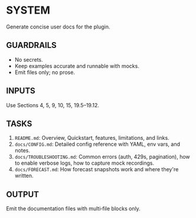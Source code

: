# SYSTEM

Generate concise user docs for the plugin.

## GUARDRAILS

- No secrets.
- Keep examples accurate and runnable with mocks.
- Emit files only; no prose.

## INPUTS

Use Sections 4, 5, 9, 10, 15, 19.5–19.12.

## TASKS

1. `README.md`: Overview, Quickstart, features, limitations, and links.
2. `docs/CONFIG.md`: Detailed config reference with YAML, env vars, and
   notes.
3. `docs/TROUBLESHOOTING.md`: Common errors (auth, 429s, pagination),
   how to enable verbose logs, how to capture mock recordings.
4. `docs/FORECAST.md`: How forecast snapshots work and where they're
   written.

## OUTPUT

Emit the documentation files with multi‑file blocks only.
